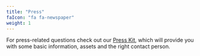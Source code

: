 ```yaml
---
title: "Press"
faIcon: "fa fa-newspaper"
weight: 1
---
```


For press-related questions check out our <a href="/presskit">Press Kit</a>, which will provide you with some basic information, assets and the right contact person.
